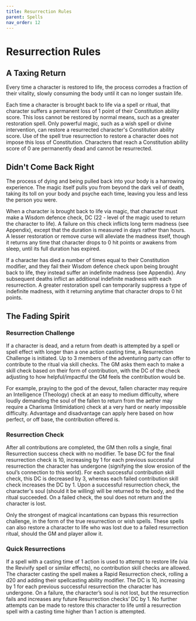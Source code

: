 ```yaml
---
title: Resurrection Rules
parent: Spells
nav_order: 12
---
```


# Resurrection Rules

## A Taxing Return
Every time a character is restored to life, the process corrodes a fraction of their vitality, slowly consuming the body until it can no longer sustain life.

Each time a character is brought back to life via a spell or ritual, that character suffers a permanent loss of 1 point of their Constitution ability score. This loss cannot be restored by normal means, such as a greater restoration spell. Only powerful magic, such as a wish spell or divine intervention, can restore a resurrected character's Constitution ability score. Use of the spell true resurrection to restore a character does not impose this loss of Constitution. Characters that reach a Constitution ability score of 0 are permanently dead and cannot be resurrected.

## Didn't Come Back Right
The process of dying and being pulled back into your body is a harrowing experience. The magic itself pulls you from beyond the dark veil of death, taking its toll on your body and psyche each time, leaving you less and less the person you were.

When a character is brought back to life via magic, that character must make a Wisdom defence check, DC (22 - level of the magic used to return the character to life). A failure on this check inflicts long term madness (see Appendix), except that the duration is measured in days rather than hours. A lesser restoration or remove curse will alleviate the madness itself, though it returns any time that character drops to 0 hit points or awakens from sleep, until its full duration has expired.

If a character has died a number of times equal to their Constitution modifier, and they fail their Wisdom defence check upon being brought back to life, they instead suffer an indefinite madness (see Appendix). Any subsequent deaths inflict an additional indefinite madness with each resurrection. A greater restoration spell can temporarily suppress a type of indefinite madness, with it returning anytime that character drops to 0 hit points.

## The Fading Spirit

### Resurrection Challenge
If a character is dead, and a return from death is attempted by a spell or spell effect with longer than a one action casting time, a Resurrection Challenge is initiated. Up to 3 members of the adventuring party can offer to contribute to the ritual via skill checks. The GM asks them each to make a skill check based on their form of contribution, with the DC of the check adjusting to how helpful/impactful the GM feels the contribution would be.

For example, praying to the god of the devout, fallen character may require an Intelligence (Theology) check at an easy to medium difficulty, where loudly demanding the soul of the fallen to return from the aether may require a Charisma (Intimidation) check at a very hard or nearly impossible difficulty. Advantage and disadvantage can apply here based on how perfect, or off base, the contribution offered is.

### Resurrection Check
After all contributions are completed, the GM then rolls a single, final Resurrection success check with no modifier. Te base DC for the final resurrection check is 10, increasing by 1 for each previous successful resurrection the character has undergone (signifying the slow erosion of the soul’s connection to this world). For each successful contribution skill check, this DC is decreased by 3, whereas each failed contribution skill check increases the DC by 1. Upon a successful resurrection check, the character's soul (should it be willing) will be returned to the body, and the ritual succeeded. On a failed check, the soul does
not return and the character is lost.

Only the strongest of magical incantations can bypass this resurrection challenge, in the form of the true resurrection or wish spells. These spells can also restore a character to life who was lost due to a failed resurrection ritual, should the GM and player allow it.

### Quick Resurrections
If a spell with a casting time of 1 action is used to attempt to restore life (via the Revivify spell or similar effects), no contribution skill checks are allowed. The character casting the spell makes a Rapid Resurrection check, rolling a d20 and adding their spellcasting ability modifier. The DC is 10, increasing by 1 for each previous successful resurrection the character has undergone. On a failure, the character’s soul is not lost, but the resurrection fails and increases any future Resurrection checks’ DC by 1. No further attempts can be made to restore this character to life until a resurrection spell with a casting time higher
than 1 action is attempted.
